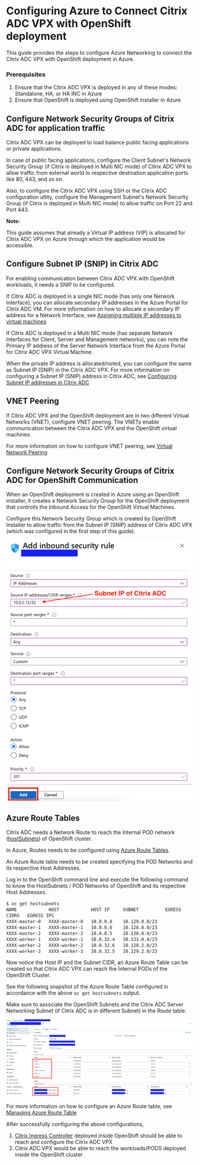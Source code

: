 # Configuring Azure to Connect Citrix ADC VPX with OpenShift deployment

This guide provides the steps to configure Azure Networking to connect the Citrix ADC VPX with OpenShift deployment in Azure.

### Prerequisites

1. Ensure that the Citrix ADC VPX is deployed in any of these modes: Standalone, HA, or HA INC in Azure
2. Ensure that OpenShift is deployed using OpenShift installer in Azure

## Configure Network Security Groups of Citrix ADC for application traffic

Citrix ADC VPX can be deployed to load balance public facing applications or private applications. 

In case of public facing applications, configure the Client Subnet's Network Security Group (if Citrix is deployed in Multi NIC mode) of Citrix ADC VPX to allow traffic from external world to respective destination application ports like 80, 443, and so on.

Also, to configure the Citrix ADC VPX using SSH or the Citrix ADC configuration utlity, configure the Management Subnet's Network Security Group (if Citrix is deployed in Multi NIC mode) to allow traffic on Port 22 and Port 443.

**Note:**

This guide assumes that already a Virtual IP address (VIP) is allocated for Citrix ADC VPX on Azure through which the application would be accessible.

## Configure Subnet IP (SNIP) in Citrix ADC

For enabling communication between Citrix ADC VPX with OpenShift workloads, it needs a SNIP to be configured. 

If Citrix ADC is deployed in a single NIC mode (has only one Network Interface), you can allocate secondary IP addresses in the Azure Portal for Citrix ADC VM. For more information on how to allocate a secondary IP address for a Network Interface, see [Assigning multiple IP addresses to virtual machines](https://docs.microsoft.com/en-us/azure/virtual-network/virtual-network-multiple-ip-addresses-portal)

If Citrix ADC is deployed in a Multi NIC mode (has separate Network Interfaces for Client, Server and Management networks), you can note the Primary IP address of the Server Network Interface from the Azure Portal for Citrix ADC VPX Virtual Machine.

When the private IP address is allocated/noted, you can configure the same as Subnet IP (SNIP) in the Citrix ADC VPX. For more information on configuring a Subnet IP (SNIP) address in Citrix ADC, see [Configuring Subnet IP addresses in Citrix ADC](https://docs.citrix.com/en-us/citrix-adc/current-release/networking/ip-addressing/configuring-citrix-adc-owned-ip-addresses/configuring-subnet-ip-addresses-snips.html)

## VNET Peering

If Citrix ADC VPX and the OpenShift deployment are in two different Virtual Networks (VNET), configure VNET peering. The VNETs enable communication between the Citrix ADC VPX and the OpenShift virtual machines. 

For more information on how to configure VNET peering, see [Virtual Network Peering](https://docs.microsoft.com/en-us/azure/virtual-network/virtual-network-peering-overview)

## Configure Network Security Groups of Citrix ADC for OpenShift Communication

When an OpenShift deployment is created in Azure using an OpenShift installer, it creates a Network Security Group for the OpenShift deployment that controlls the Inbound Access for the OpenShift Virtual Machines.

Configure this Network Security Group which is created by OpenShift Installer to allow traffic from the Subnet IP (SNIP) address of Citrix ADC VPX (which was configured in the first step of this guide).

![](media/NSG.png)

## Azure Route Tables

Citrix ADC needs a Network Route to reach the Internal POD network ([hostSubnets](https://docs.openshift.com/container-platform/4.4/rest_api/network_apis/hostsubnet-network-openshift-io-v1.html)) of OpenShift cluster.

In Azure, Routes needs to be configured using [Azure Route Tables](https://docs.microsoft.com/en-us/azure/virtual-network/virtual-networks-udr-overview).

An Azure Route table needs to be created specifying the POD Networks and its respective Host Addresses. 

Log in to the OpenShift command line and execute the following command to know the HostSubnets / POD Networks of OpenShift and its respective Host Addresses.

```
$ oc get hostsubnets
NAME            HOST            HOST IP     SUBNET          EGRESS CIDRS   EGRESS IPS
XXXX-master-0   XXXX-master-0   10.0.0.8    10.129.0.0/23                  
XXXX-master-1   XXXX-master-1   10.0.0.6    10.128.0.0/23                  
XXXX-master-2   XXXX-master-2   10.0.0.5    10.130.0.0/23                  
XXXX-worker-1   XXXX-worker-1   10.0.32.4   10.131.0.0/23                  
XXXX-worker-2   XXXX-worker-2   10.0.32.6   10.128.2.0/23                  
XXXX-worker-3   XXXX-worker-3   10.0.32.5   10.129.2.0/23   
```

Now notice the Host IP and the Subnet CIDR, an Azure Route Table can be created so that Citrix ADC VPX can reach the Internal PODs of the OpenShift Cluster.

See the following snapshot of the Azure Route Table configured in accordance with the above `oc get hostsubnets` output.

Make sure to associate the OpenShift Subnets and the Citrix ADC Server Networking Subnet (if Citrix ADC is in different Subnet) in the Route table. 

![](media/OCP-VPX-Route-Table.png)

For more information on how to configure an Azure Route table, see [Managing Azure Route Table](https://docs.microsoft.com/en-us/azure/virtual-network/manage-route-table)

After successfully configuring the above configurations, 

1. [Citrix Ingress Controller](https://github.com/netscaler/netscaler-k8s-ingress-controller) deployed inside OpenShift should be able to reach and configure the Citrix ADC VPX
2. Citrix ADC VPX would be able to reach the workloads/PODS deployed inside the OpenShift cluster
